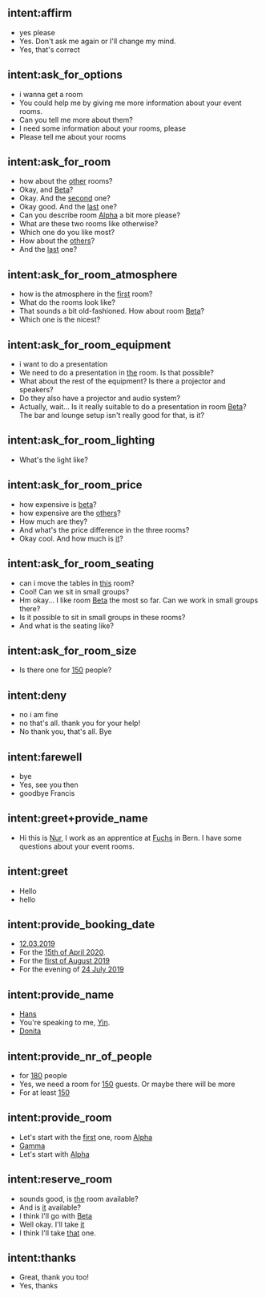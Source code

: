 ## intent:affirm
- yes please
- Yes. Don't ask me again or I'll change my mind.
- Yes, that's correct

## intent:ask_for_options
- i wanna get a room
- You could help me by giving me more information about your event rooms.
- Can you tell me more about them?
- I need some information about your rooms, please
- Please tell me about your rooms

## intent:ask_for_room
- how about the [other](room) rooms?
- Okay, and [Beta](room)?
- Okay. And the [second](room) one?
- Okay good. And the [last](room) one?
- Can you describe room [Alpha](room) a bit more please?
- What are these two rooms like otherwise?
- Which one do you like most?
- How about the [others](room)?
- And the [last](room) one?

## intent:ask_for_room_atmosphere
- how is the atmosphere in the [first](room) room?
- What do the rooms look like?
- That sounds a bit old-fashioned. How about room [Beta](room)?
- Which one is the nicest?

## intent:ask_for_room_equipment
- i want to do a presentation
- We need to do a presentation in [the](room) room. Is that possible?
- What about the rest of the equipment? Is there a projector and speakers?
- Do they also have a projector and audio system?
- Actually, wait... Is it really suitable to do a presentation in room [Beta](room)? The bar and lounge setup isn't really good for that, is it?

## intent:ask_for_room_lighting
- What's the light like?

## intent:ask_for_room_price
- how expensive is [beta](room)?
- how expensive are the [others](room)?
- How much are they?
- And what's the price difference in the three rooms?
- Okay cool. And how much is [it](room)?

## intent:ask_for_room_seating
- can i move the tables in [this](room) room?
- Cool! Can we sit in small groups?
- Hm okay... I like room [Beta](room) the most so far. Can we work in small groups there?
- Is it possible to sit in small groups in these rooms?
- And what is the seating like?

## intent:ask_for_room_size
- Is there one for [150](nr_of_people) people?

## intent:deny
- no i am fine
- no that's all. thank you for your help!
- No thank you, that's all. Bye

## intent:farewell
- bye
- Yes, see you then
- goodbye Francis

## intent:greet+provide_name
- Hi this is [Nur](name), I work as an apprentice at [Fuchs](company) in Bern. I have some questions about your event rooms.

## intent:greet
- Hello
- hello

## intent:provide_booking_date
- [12.03.2019](date)
- For the [15th of April 2020](date).
- For the [first of August 2019](date)
- For the evening of [24 July 2019](date)

## intent:provide_name
- [Hans](name)
- You're speaking to me, [Yin](name).
- [Donita](name)

## intent:provide_nr_of_people
- for [180](nr_of_people) people
- Yes, we need a room for [150](nr_of_people) guests. Or maybe there will be more
- For at least [150](nr_of_people)

## intent:provide_room
- Let's start with the [first](room) one, room [Alpha](room)
- [Gamma](room)
- Let's start with [Alpha](room)

## intent:reserve_room
- sounds good, is [the](room) room available?
- And is [it](room) available?
- I think I'll go with [Beta](room)
- Well okay. I'll take [it](room)
- I think I'll take [that](room) one.

## intent:thanks
- Great, thank you too!
- Yes, thanks
